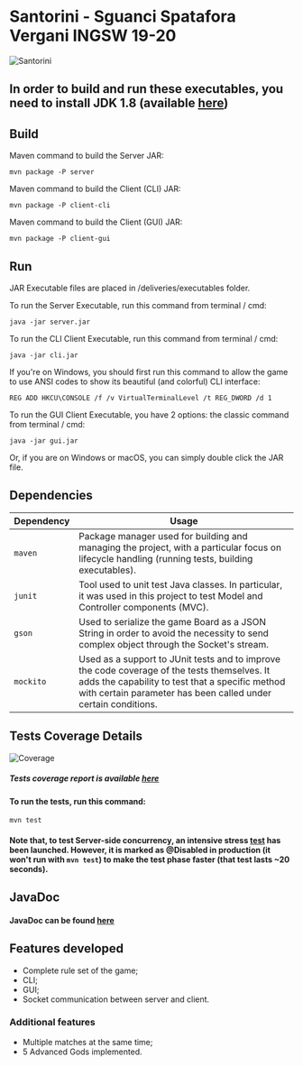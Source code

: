 # Santorini - Sguanci Spatafora Vergani INGSW 19-20
![Santorini](https://i.ibb.co/nszm4hX/santorini-logo.png)

## In order to build and run these executables, you need to install JDK 1.8 (available [here](https://www.oracle.com/java/technologies/javase/javase-jdk8-downloads.html))

## Build

Maven command to build the Server JAR:

```
mvn package -P server
```

Maven command to build the Client (CLI) JAR:

```
mvn package -P client-cli
```

Maven command to build the Client (GUI) JAR:

```
mvn package -P client-gui
```

## Run

JAR Executable files are placed in /deliveries/executables folder.

To run the Server Executable, run this command from terminal / cmd:

```
java -jar server.jar
```

To run the CLI Client Executable, run this command from terminal / cmd:

```
java -jar cli.jar
```

If you're on Windows, you should first run this command to allow the game to use ANSI codes to show its beautiful (and colorful) CLI interface:

```
REG ADD HKCU\CONSOLE /f /v VirtualTerminalLevel /t REG_DWORD /d 1
```

To run the GUI Client Executable, you have 2 options: the classic command from terminal / cmd:

```
java -jar gui.jar
```

Or, if you are on Windows or macOS, you can simply double click the JAR file.

## Dependencies

| Dependency | Usage |
| --- | --- |
| `maven` | Package manager used for building and managing the project, with a particular focus on lifecycle handling (running tests, building executables). |
| `junit` | Tool used to unit test Java classes. In particular, it was used in this project to test Model and Controller components (MVC). |
| `gson` | Used to serialize the game Board as a JSON String in order to avoid the necessity to send complex object through the Socket's stream. |
| `mockito` | Used as a support to JUnit tests and to improve the code coverage of the tests themselves. It adds the capability to test that a specific method with certain parameter has been called under certain conditions. |

## Tests Coverage Details

![Coverage](https://i.ibb.co/9H0zSVj/coverage-details-readme.png)

##### Tests coverage report is available [here](https://github.com/CosimoSguanci/ing-sw-2020-sguanci-spatafora-vergani/blob/master/deliveries/coverage-report)

#### To run the tests, run this command:

```
mvn test
```

#### Note that, to test Server-side concurrency, an intensive stress [test](https://github.com/CosimoSguanci/ing-sw-2020-sguanci-spatafora-vergani/blob/master/src/test/java/it/polimi/ingsw/controller/ControllerConcurrencyTest.java) has been launched. However, it is marked as @Disabled in production (it won't run with `mvn test`) to make the test phase faster (that test lasts ~20 seconds).

## JavaDoc

#### JavaDoc can be found [here](https://github.com/CosimoSguanci/ing-sw-2020-sguanci-spatafora-vergani/blob/master/deliveries/javadoc)


## Features developed

- Complete rule set of the game;
- CLI;
- GUI;
- Socket communication between server and client.

### Additional features

- Multiple matches at the same time;
- 5 Advanced Gods implemented.

